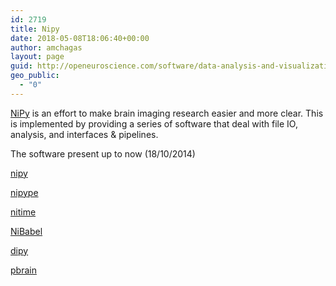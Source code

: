 ```yaml
---
id: 2719
title: Nipy
date: 2018-05-08T18:06:40+00:00
author: amchagas
layout: page
guid: http://openeuroscience.com/software/data-analysis-and-visualization/nipy-copy/
geo_public:
  - "0"
---
```

[NiPy](http://nipy.org/) is an effort to make brain imaging research easier and more clear. This is implemented by providing a series of software that deal with file IO, analysis, and interfaces & pipelines.

The software present up to now (18/10/2014)

[nipy](http://nipy.org/nipy/stable/index.html)

[nipype](http://nipy.org/nipype/)

[nitime](http://nipy.org/nitime/)

[NiBabel](http://openeuroscience.wordpress.com/software/data-analysis-and-visualization/nipy/nibabel/ "NiBabel")

[dipy](http://nipy.org/dipy/)

[pbrain](https://github.com/nipy/pbrain)

&nbsp;